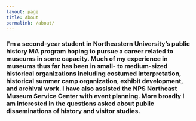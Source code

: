 ```yaml
---
layout: page
title: About
permalink: /about/
---
```




### I'm a second-year student in Northeastern University’s public history MA program hoping to pursue a career related to museums in some capacity. Much of my experience in museums thus far has been in small- to medium-sized historical organizations including costumed interpretation, historical summer camp organization, exhibit development, and archival work. I have also assisted the NPS Northeast Museum Service Center with event planning. More broadly I am interested in the questions asked about public disseminations of history and visitor studies.

